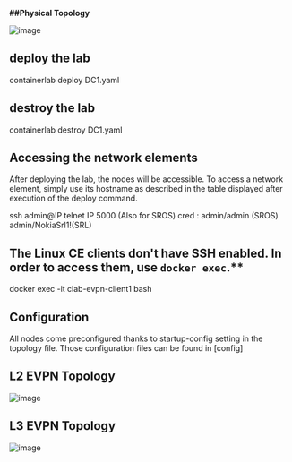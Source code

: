 **##Physical Topology**

![image](https://github.com/Kunal1794/srl/assets/54974430/70226a36-ed39-4c8d-afce-d2e1f3d33082)

## deploy the lab
containerlab deploy DC1.yaml

## destroy the lab
containerlab destroy DC1.yaml

## Accessing the network elements
After deploying the lab, the nodes will be accessible. To access a network element, simply use its hostname as described in the table displayed after execution of the deploy command.

ssh admin@IP
telnet IP 5000 (Also for SROS)
cred : admin/admin (SROS) admin/NokiaSrl1!(SRL)

## The Linux CE clients don't have SSH enabled. In order to access them, use `docker exec`.**

docker exec -it clab-evpn-client1 bash

## Configuration
All nodes come preconfigured thanks to startup-config setting in the topology file. Those configuration files can be found in [config]

## L2 EVPN Topology

![image](https://github.com/Kunal1794/srl/assets/54974430/f1e8d44f-97f8-466d-ae2b-f5d8df98bac8)


## L3 EVPN Topology

![image](https://github.com/Kunal1794/srl/assets/54974430/084cf2f0-470c-40dc-a1ae-9547ae1cd76e)


